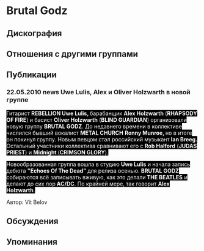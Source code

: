 # Brutal Godz



## Дискография


## Отношения с другими группами


## Публикации

### 22.05.2010 news Uwe Lulis, Alex и Oliver Holzwarth в новой группе

<P><FONT style="BACKGROUND-COLOR: #000000" color=#ffffff>Гитарист <STRONG>REBELLION Uwe Lulis, </STRONG>барабанщик <STRONG>Alex Holzwarth</STRONG> (<STRONG>RHAPSODY OF FIRE</STRONG>) и басист <STRONG>Oliver Holzwarth</STRONG> (<STRONG>BLIND GUARDIAN</STRONG>)&nbsp;организовали новую группу <STRONG>BRUTAL GODZ</STRONG>. До недавнего времени в коллективе числился бывший вокалист <STRONG>METAL CHURCH</STRONG> <STRONG>Ronny Munroe, </STRONG>но в итоге он покинул группу. Новым певцом стал российский музыкант <STRONG>Ian Breeg. </STRONG>Остальный участники коллектива сравнивают его с <STRONG>Rob Halford</STRONG> (<STRONG>JUDAS PRIEST</STRONG>) и <STRONG>Midnight </STRONG>(<STRONG>CRIMSON GLORY</STRONG>). </FONT></P>
<P><FONT style="BACKGROUND-COLOR: #000000" color=#ffffff>Новообразованная группа вошла в студию <STRONG>Uwe Lulis</STRONG> и начала запись дебюта <STRONG>"Echoes Of The Dead" </STRONG>для релиза осенью. <STRONG>BRUTAL GODZ</STRONG> собираются всё записывать вживую, как это делали<STRONG> THE BEATLES</STRONG> и делают до сих пор<STRONG> AC/DC</STRONG>. По крайней мере, так говорит <STRONG>Alex Holzwarth</STRONG>.</FONT></P>
Автор: Vit Belov


## Обсуждения


## Упоминания

